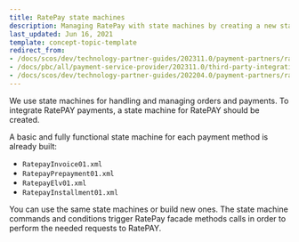 ```yaml
---
title: RatePay state machines
description: Managing RatePay with state machines by creating a new state machine that include RatePay payments.
last_updated: Jun 16, 2021
template: concept-topic-template
redirect_from:
- /docs/scos/dev/technology-partner-guides/202311.0/payment-partners/ratepay/ratepay-state-machines.html
- /docs/pbc/all/payment-service-provider/202311.0/third-party-integrations/ratepay/ratepay-state-machines.html
- /docs/scos/dev/technology-partner-guides/202204.0/payment-partners/ratepay/ratepay-state-machines.html
---
```


We use state machines for handling and managing orders and payments. To integrate RatePAY payments, a state machine for RatePAY should be created.

A basic and fully functional state machine for each payment method is already built:
- `RatepayInvoice01.xml`
- `RatepayPrepayment01.xml`
- `RatepayElv01.xml`
- `RatepayInstallment01.xml`

You can use the same state machines or build new ones. The state machine commands and conditions trigger RatePay facade methods calls in order to perform the needed requests to RatePAY.
